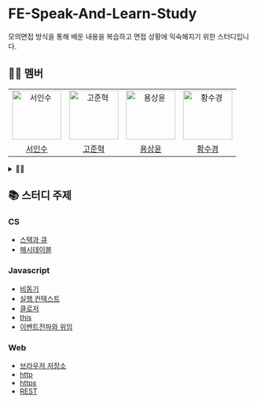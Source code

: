 # FE-Speak-And-Learn-Study

모의면접 방식을 통해 배운 내용을 복습하고 면접 상황에 익숙해지기 위한 스터디입니다.

## 🙋🏻 멤버

<detail>
<table>
  <tr>
    <td align="center">
      <img src="https://avatars.githubusercontent.com/u/52021566?v=4" width="100px;" alt="서인수"/>
    </td>
    <td align="center">
      <img src="https://avatars.githubusercontent.com/u/56826914?v=4" width="100px;" alt="고준혁"/>
    </td>
    <td align="center">
      <img src="https://avatars.githubusercontent.com/u/64957267?v=4" width="100px;" alt="용상윤"/>
    </td>    
    <td align="center">
      <img src="https://avatars.githubusercontent.com/u/50071076?v=4" width="100px;" alt="황수경"/>
    </td>
  </tr>
  <tr>    
    <td align="center">
      <a href="https://github.com/Outwater">
        <div>서인수</div>
      </a>
    </td>
    <td align="center">
      <a href="https://github.com/mrbartrns">
        <div>고준혁</div>
      </a>
    </td>
    <td align="center">
      <a href="https://github.com/ryong9rrr">
        <div>용상윤</div>
      </a>
    </td>    
    <td align="center">
      <a href="https://github.com/sukyeongh">
        <div>황수경</div>
      </a>
    </td>
  </tr>
</table>
</detail>

<details>
<summary>👍🏻 </summary>
  <table>
    <tr>
      <td align="center">
      <img src="https://avatars.githubusercontent.com/u/59829606?v=4" width="100px;" alt="유용상"/>
    </td>
    <td align="center">
      <img src="https://avatars.githubusercontent.com/u/22411296?v=4" width="100px;" alt="진연주"/>
    </td>
    </tr>
    <tr>
      <td align="center">
        <a href="https://github.com/Miral3">
          <div>유용상</div>
        </a>
      </td>
      <td align="center">
        <a href="https://github.com/aurora32s">
          <div>진연주</div>
        </a>
      </td>
    </tr>
  </table>
</details>

## 📚 스터디 주제

### CS

- [스택과 큐](CS/스택과큐.md)
- [해시테이블](CS/해시테이블.md)

### Javascript

- [비동기](Javascript/비동기.md)
- [실행 컨텍스트](Javascript/실행컨텍스트.md)
- [클로저](Javascript/클로저.md)
- [this](Javascript/this.md)
- [이벤트전파와 위임](Javascript/이벤트전파와위임.md)

### Web

- [브라우저 저장소](Web/브라우저저장소.md)
- [http](Web/http.md)
- [https](Web/https.md)
- [REST](Web/Rest.md)

